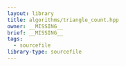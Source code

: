 ```yaml
---
layout: library
title: algorithms/triangle_count.hpp
owner: __MISSING__
brief: __MISSING__
tags:
  - sourcefile
library-type: sourcefile
---
```


```{index}  algorithms/triangle_count.hpp
```

